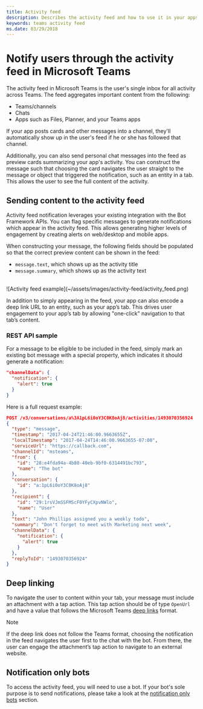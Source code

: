 ```yaml
---
title: Activity feed
description: Describes the activity feed and how to use it in your apps
keywords: teams activity feed
ms.date: 03/29/2018
---
```


# Notify users through the activity feed in Microsoft Teams

The activity feed in Microsoft Teams is the user's single inbox for all activity across Teams. The feed aggregates important content from the following:

* Teams/channels
* Chats
* Apps such as Files, Planner, and your Teams apps

If your app posts cards and other messages into a channel, they'll automatically show up in the user's feed if he or she has followed that channel.

Additionally, you can also send personal chat messages into the feed as preview cards summarizing your app's activity. You can construct the message such that choosing the card navigates the user straight to the message or object that triggered the notification, such as an entity in a tab. This allows the user to see the full content of the activity.

## Sending content to the activity feed

Activity feed notification leverages your existing integration with the Bot Framework APIs. You can flag specific messages to generate notifications which appear in the activity feed. This allows generating higher levels of engagement by creating alerts on web/desktop and mobile apps.

When constructing your message, the following fields should be populated so that the correct preview content can be shown in the feed:

* `message.text`, which shows up as the activity title
* `message.summary`, which shows up as the activity text

<br>
![Activity feed example](~/assets/images/activity-feed/activity_feed.png)

In addition to simply appearing in the feed, your app can also encode a deep link URL to an entity, such as your app’s tab. This drives user engagement to your app’s tab by allowing "one-click" navigation to that tab’s content.

### REST API sample

For a message to be eligible to be included in the feed, simply mark an existing bot message with a special property, which indicates it should generate a notification:

```json
"channelData": {
  "notification": {
    "alert": true
  }
}
```

Here is a full request example:

```json
POST /v3/conversations/a%3A1pL6i0oY3C0K8oAj8/activities/1493070356924
{
  "type": "message",
  "timestamp": "2017-04-24T21:46:00.9663655Z",
  "localTimestamp": "2017-04-24T14:46:00.9663655-07:00",
  "serviceUrl": "https://callback.com",
  "channelId": "msteams",
  "from": {
    "id": "28:e4fda94a-4b80-40eb-9bf0-6314491bc793",
    "name": "The bot"
  },
  "conversation": {
    "id": "a:1pL6i0oY3C0K8oAj8"
  },
  "recipient": {
    "id": "29:1rsVJmSSFMScF0YFyCXpvNWlo",
    "name": "User"
  },
  "text": "John Phillips assigned you a weekly todo",
  "summary": "Don't forget to meet with Marketing next week",
  "channelData": {
    "notification": {
      "alert": true
    }
  },
  "replyToId": "1493070356924"
}
```

## Deep linking

To navigate the user to content within your tab, your message must include an attachment with a tap action. This tap action should be of type `OpenUrl` and have a value that follows the Microsoft Teams [deep links](~/concepts/deep-links) format.

> [!NOTE]
> If the deep link does not follow the Teams format, choosing the notification in the feed navigates the user first to the chat with the bot. From there, the user can engage the attachment’s tap action to navigate to an external website.

## Notification only bots

To access the activity feed, you will need to use a bot. If your bot's sole purpose is to send notifications, please take a look at the [notification only bots](~/concepts/bots/bots-notification-only) section.